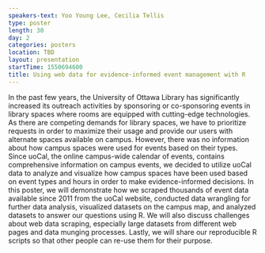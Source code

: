 ```yaml
---
speakers-text: Yoo Young Lee, Cecilia Tellis
type: poster
length: 30
day: 2
categories: posters
location: TBD
layout: presentation
startTime: 1550694600
title: Using web data for evidence-informed event management with R
---
```

In the past few years, the University of Ottawa Library has significantly increased its outreach activities by sponsoring or co-sponsoring events in library spaces where rooms are equipped with cutting-edge technologies. As there are competing demands for library spaces, we have to prioritize requests in order to maximize their usage and provide our users with alternate spaces available on campus. However, there was no information about how campus spaces were used for events based on their types. Since uoCal, the online campus-wide calendar of events, contains comprehensive information on campus events, we decided to utilize uoCal data to analyze and visualize how campus spaces have been used based on event types and hours in order to make evidence-informed decisions. In this poster, we will demonstrate how we scraped thousands of event data available since 2011 from the uoCal website, conducted data wrangling for further data analysis, visualized datasets on the campus map, and analyzed datasets to answer our questions using R. We will also discuss challenges about web data scraping, especially large datasets from different web pages and data munging processes. Lastly, we will share our reproducible R scripts so that other people can re-use them for their purpose.